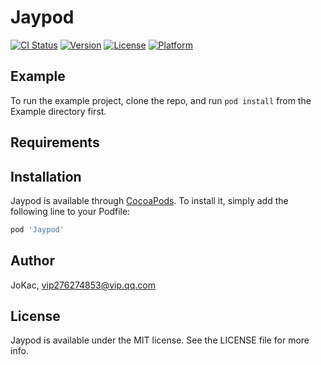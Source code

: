 # Jaypod

[![CI Status](https://img.shields.io/travis/JoKac/Jaypod.svg?style=flat)](https://travis-ci.org/JoKac/Jaypod)
[![Version](https://img.shields.io/cocoapods/v/Jaypod.svg?style=flat)](https://cocoapods.org/pods/Jaypod)
[![License](https://img.shields.io/cocoapods/l/Jaypod.svg?style=flat)](https://cocoapods.org/pods/Jaypod)
[![Platform](https://img.shields.io/cocoapods/p/Jaypod.svg?style=flat)](https://cocoapods.org/pods/Jaypod)

## Example

To run the example project, clone the repo, and run `pod install` from the Example directory first.

## Requirements

## Installation

Jaypod is available through [CocoaPods](https://cocoapods.org). To install
it, simply add the following line to your Podfile:

```ruby
pod 'Jaypod'
```

## Author

JoKac, vip276274853@vip.qq.com

## License

Jaypod is available under the MIT license. See the LICENSE file for more info.
